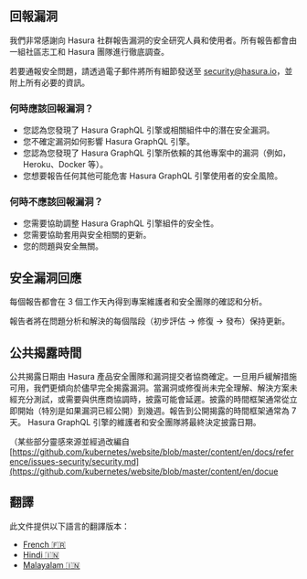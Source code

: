 ## 回報漏洞

我們非常感謝向 Hasura 社群報告漏洞的安全研究人員和使用者。所有報告都會由一組社區志工和 Hasura 團隊進行徹底調查。

若要通報安全問題，請透過電子郵件將所有細節發送至 [security@hasura.io](mailto:security@hasura.io)，並附上所有必要的資訊。

### 何時應該回報漏洞？

- 您認為您發現了 Hasura GraphQL 引擎或相關組件中的潛在安全漏洞。
- 您不確定漏洞如何影響 Hasura GraphQL 引擎。
- 您認為您發現了 Hasura GraphQL 引擎所依賴的其他專案中的漏洞（例如，Heroku、Docker 等）。
- 您想要報告任何其他可能危害 Hasura GraphQL 引擎使用者的安全風險。

### 何時不應該回報漏洞？

- 您需要協助調整 Hasura GraphQL 引擎組件的安全性。
- 您需要協助套用與安全相關的更新。
- 您的問題與安全無關。

## 安全漏洞回應

每個報告都會在 3 個工作天內得到專案維護者和安全團隊的確認和分析。

報告者將在問題分析和解決的每個階段（初步評估 -> 修復 -> 發布）保持更新。

## 公共揭露時間

公共揭露日期由 Hasura 產品安全團隊和漏洞提交者協商確定。一旦用戶緩解措施可用，我們更傾向於儘早完全揭露漏洞。當漏洞或修復尚未完全理解、解決方案未經充分測試，或需要與供應商協調時，披露可能會延遲。披露的時間框架通常從立即開始（特別是如果漏洞已經公開）到幾週。報告到公開揭露的時間框架通常為 7 天。 Hasura GraphQL 引擎的維護者和安全團隊將最終決定披露日期。

（某些部分靈感來源並經過改編自 [https://github.com/kubernetes/website/blob/master/content/en/docs/reference/issues-security/security.md](https://github.com/kubernetes/website/blob/master/content/en/docue

## 翻譯

此文件提供以下語言的翻譯版本：

- [French :fr:](../translations/SECURITY.french.md)
- [Hindi :india:](../translations/SECURITY.hindi.md)
- [Malayalam :india:](../translations/SECURITY.malayalam.md)